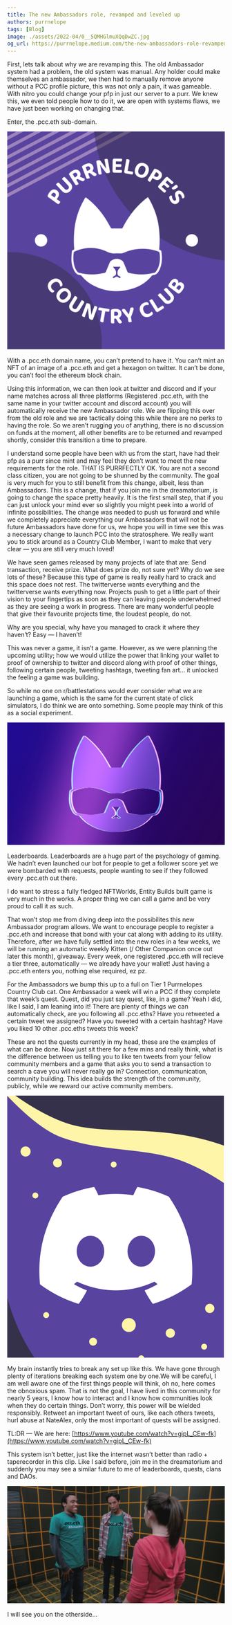 ```yaml
---
title: The new Ambassadors role, revamped and leveled up
authors: purrnelope
tags: [Blog]
image: ./assets/2022-04/0__5QMHGlmuXQqDwZC.jpg
og_url: https://purrnelope.medium.com/the-new-ambassadors-role-revamped-and-leveled-up-6de546e421d0
---
```


<!--truncate-->

First, lets talk about why we are revamping this. The old Ambassador system had a problem, the old system was manual. Any holder could make themselves an ambassador, we then had to manually remove anyone without a PCC profile picture, this was not only a pain, it was gameable. With nitro you could change your pfp in just our server to a purr. We knew this, we even told people how to do it, we are open with systems flaws, we have just been working on changing that.

Enter, the .pcc.eth sub-domain.

![](./assets/2022-04/0_gL4vDYunu1BI0rwn.png)

With a .pcc.eth domain name, you can’t pretend to have it. You can’t mint an NFT of an image of a .pcc.eth and get a hexagon on twitter. It can’t be done, you can’t fool the ethereum block chain.

Using this information, we can then look at twitter and discord and if your name matches across all three platforms (Registered .pcc.eth, with the same name in your twitter account and discord account) you will automatically receive the new Ambassador role. We are flipping this over from the old role and we are tactically doing this while there are no perks to having the role. So we aren’t rugging you of anything, there is no discussion on funds at the moment, all other benefits are to be returned and revamped shortly, consider this transition a time to prepare.

I understand some people have been with us from the start, have had their pfp as a purr since mint and may feel they don’t want to meet the new requirements for the role. THAT IS PURRFECTLY OK. You are not a second class citizen, you are not going to be shunned by the community. The goal is very much for you to still benefit from this change, albeit, less than Ambassadors. This is a change, that if you join me in the dreamatorium, is going to change the space pretty heavily. It is the first small step, that if you can just unlock your mind ever so slightly you might peek into a world of infinite possibilities. The change was needed to push us forward and while we completely appreciate everything our Ambassadors that will not be future Ambassadors have done for us, we hope you will in time see this was a necessary change to launch PCC into the stratosphere. We really want you to stick around as a Country Club Member, I want to make that very clear — you are still very much loved!

We have seen games released by many projects of late that are: Send transaction, receive prize. What does prize do, not sure yet? Why do we see lots of these? Because this type of game is really really hard to crack and this space does not rest. The twitterverse wants everything and the twitterverse wants everything now. Projects push to get a little part of their vision to your fingertips as soon as they can leaving people underwhelmed as they are seeing a work in progress. There are many wonderful people that give their favourite projects time, the loudest people, do not.

Why are you special, why have you managed to crack it where they haven’t? Easy — I haven’t!

This was never a game, it isn’t a game. However, as we were planning the upcoming utility; how we would utilize the power that linking your wallet to proof of ownership to twitter and discord along with proof of other things, following certain people, tweeting hashtags, tweeting fan art… it unlocked the feeling a game was building.

So while no one on r/battlestations would ever consider what we are launching a game, which is the same for the current state of click simulators, I do think we are onto something. Some people may think of this as a social experiment.

![](./assets/2022-04/0__5QMHGlmuXQqDwZC.jpg)

Leaderboards. Leaderboards are a huge part of the psychology of gaming. We hadn’t even launched our bot for people to get a follower score yet we were bombarded with requests, people wanting to see if they followed every .pcc.eth out there.

I do want to stress a fully fledged NFTWorlds, Entity Builds built game is very much in the works. A proper thing we can call a game and be very proud to call it as such.

That won’t stop me from diving deep into the possibilites this new Ambassador program allows. We want to encourage people to register a .pcc.eth and increase that bond with your cat along with adding to its utility. Therefore, after we have fully settled into the new roles in a few weeks, we will be running an automatic weekly Kitten (/ Other Companion once out later this month), giveaway. Every week, one registered .pcc.eth will recieve a tier three, automatically — we already have your wallet! Just having a .pcc.eth enters you, nothing else required, ez pz.

For the Ambassadors we bump this up to a full on Tier 1 Purrnelopes Country Club cat. One Ambassador a week will win a PCC if they complete that week’s quest. Quest, did you just say quest, like, in a game? Yeah I did, like I said, I am leaning into it! There are plenty of things we can automatically check, are you following all .pcc.eths? Have you retweeted a certain tweet we assigned? Have you tweeted with a certain hashtag? Have you liked 10 other .pcc.eths tweets this week?

These are not the quests currently in my head, these are the examples of what can be done. Now just sit there for a few mins and really think, what is the difference between us telling you to like ten tweets from your fellow community members and a game that asks you to send a transaction to search a cave you will never really go in? Connection, communication, community building. This idea builds the strength of the community, publicly, while we reward our active community members.

![](./assets/2022-04/1_Z3GsGW4t5olnB0fJF0nynQ.png)

My brain instantly tries to break any set up like this. We have gone through plenty of iterations breaking each system one by one.We will be careful, I am well aware one of the first things people will think, oh no, here comes the obnoxious spam. That is not the goal, I have lived in this community for nearly 5 years, I know how to interact and I know how communities look when they do certain things. Don’t worry, this power will be wielded responsibly. Retweet an important tweet of ours, like each others tweets, hurl abuse at NateAlex, only the most important of quests will be assigned.

TL:DR — We are here: [https://www.youtube.com/watch?v=gipL_CEw-fk](https://www.youtube.com/watch?v=gipL_CEw-fk)

This system isn’t better, just like the internet wasn’t better than radio + taperecorder in this clip. Like I said before, join me in the dreamatorium and suddenly you may see a similar future to me of leaderboards, quests, clans and DAOs.

![](./assets/2022-04/1_OB62wsRYLAVjSBRPFOjkfw.png)

I will see you on the otherside…

